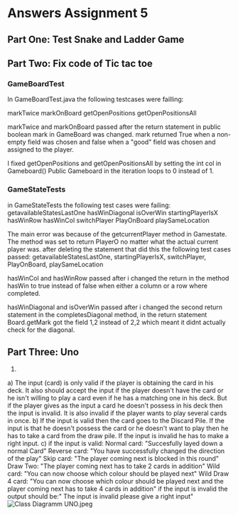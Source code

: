 Answers Assignment 5
====================

Part One: Test Snake and Ladder Game
------------------------------------

Part Two: Fix code of Tic tac toe
---------------------------------

### GameBoardTest

In GameBoardTest.java the following testcases were failling:

markTwice markOnBoard getOpenPositions getOpenPositionsAll

markTwice and markOnBoard passed after the return statement in public
boolean mark in GameBoard was changed. mark returned True when a
non-empty field was chosen and false when a "good" field was chosen and
assigned to the player.

I fixed getOpenPositions and getOpenPositionsAll by setting the int col
in Gameboard() Public Gameboard in the iteration loops to 0 instead of
1.

### GameStateTests

in GameStateTests the following test cases were failing:
getavailableStatesLastOne hasWinDiagonal isOverWin startingPlayerIsX
hasWinRow hasWinCol switchPlayer PlayOnBoard playSameLocation

The main error was because of the getcurrentPlayer method in Gamestate.
The method was set to return PlayerO no matter what the actual current
player was. after deleting the statement that did this the following
test cases passed: getavailableStatesLastOne, startingPlayerIsX,
switchPlayer, PlayOnBoard, playSameLocation

hasWinCol and hasWinRow passed after i changed the return in the method
hasWin to true instead of false when either a column or a row where
completed.

hasWinDiagonal and isOverWin passed after i changed the second return
statement in the completesDiagonal method, in the return statement
Board.getMark got the field 1,2 instead of 2,2 which meant it didnt
actually check for the diagonal.

Part Three: Uno
---------------

1.  

a)  The input (card) is only valid if the player is obtaining the card
    in his deck. It also should accept the input if the player doesn't
    have the card or he isn't willing to play a card even if he has a
    matching one in his deck. But if the player gives as the input a
    card he doesn't possess in his deck then the input is invalid. It is
    also invalid if the player wants to play several cards in once.
b)  If the input is valid then the card goes to the Discard Pile. If the
    input is that he doesn't possess the card or he doesn't want to play
    then he has to take a card from the draw pile. If the input is
    invalid he has to make a right input.
c)  if the input is valid: Normal card: "Succesfully layed down a normal
    Card" Reverse card: "You have successfully changed the direction of
    the play" Skip card: "The player coming next is blocked in this
    round" Draw Two: "The player coming next has to take 2 cards in
    addition" Wild card: "You can now choose which colour should be
    played next" Wild Draw 4 card: "You can now choose which colour
    should be played next and the player coming next has to take 4 cards
    in addition" if the input is invalid the output should be:" The
    input is invalid please give a right input" ![Class Diagramm
    UNO.jpeg](https://draftin.com:443/images/70863?token=yD-JtDodovas-ZO04VPJAj4VmvtFII_sJRhu5J4BNbTm_b845xsvM--p7thxbU8nD4mLECjoBdt-E6x-M0PIhRs)

